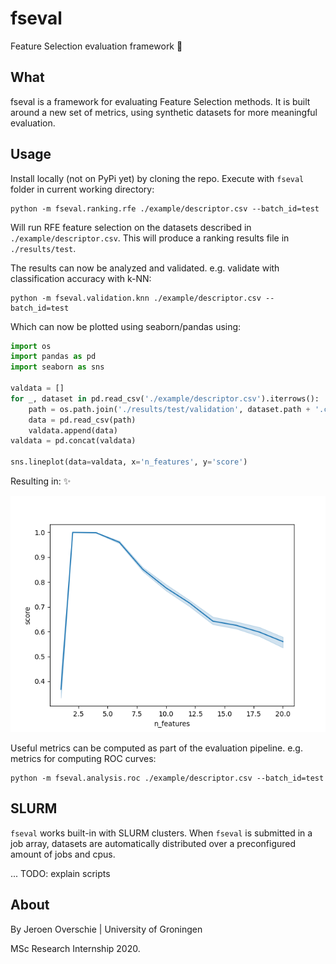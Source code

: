# fseval
Feature Selection evaluation framework 💎

## What
fseval is a framework for evaluating Feature Selection methods. It is built around a new set of metrics, using synthetic datasets for more meaningful evaluation.

## Usage
Install locally (not on PyPi yet) by cloning the repo. Execute with `fseval` folder in current working directory:

```shell
python -m fseval.ranking.rfe ./example/descriptor.csv --batch_id=test
```

Will run RFE feature selection on the datasets described in `./example/descriptor.csv`. This will produce a ranking results file in `./results/test`.

The results can now be analyzed and validated. e.g. validate with classification accuracy with k-NN:

```shell
python -m fseval.validation.knn ./example/descriptor.csv --batch_id=test
```

Which can now be plotted using seaborn/pandas using:
```python
import os
import pandas as pd
import seaborn as sns

valdata = []
for _, dataset in pd.read_csv('./example/descriptor.csv').iterrows():
    path = os.path.join('./results/test/validation', dataset.path + '.csv')
    data = pd.read_csv(path)
    valdata.append(data)
valdata = pd.concat(valdata)

sns.lineplot(data=valdata, x='n_features', y='score')
```

Resulting in: ✨

![plot example](./example/plot-example.png)

Useful metrics can be computed as part of the evaluation pipeline. e.g. metrics for computing ROC curves:

```shell
python -m fseval.analysis.roc ./example/descriptor.csv --batch_id=test
```

## SLURM
`fseval` works built-in with SLURM clusters. When `fseval` is submitted in a job array, datasets are automatically distributed over a preconfigured amount of jobs and cpus.

... TODO: explain scripts

## About
By Jeroen Overschie | University of Groningen

MSc Research Internship 2020.